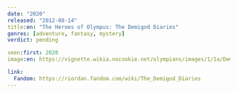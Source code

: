```yaml
---
date: "2020"
released: "2012-08-14"
title:en: "The Heroes of Olympus: The Demigod Diaries"
genres: [adventure, fantasy, mystery]
verdict: pending

seen:first: 2020
image:en: https://vignette.wikia.nocookie.net/olympians/images/1/1a/Demigod_diaries_cover.jpg/revision/latest?cb=20120120192751

link:
  Fandom: https://riordan.fandom.com/wiki/The_Demigod_Diaries
---
```

